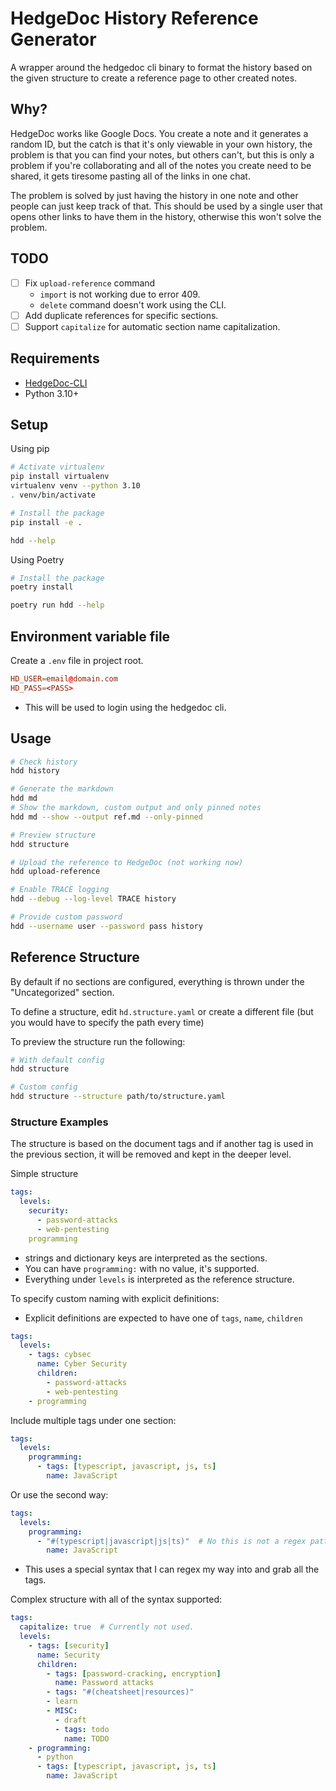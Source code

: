 # HedgeDoc History Reference Generator

A wrapper around the hedgedoc cli binary to format the history based on the
given structure to create a reference page to other created notes.

## Why?

HedgeDoc works like Google Docs. You create a note and it generates a random ID,
but the catch is that it's only viewable in your own history, the problem is that
you can find your notes, but others can't, but this is only a problem if you're
collaborating and all of the notes you create need to be shared, it gets tiresome
pasting all of the links in one chat.

The problem is solved by just having the history in one note and other people can
just keep track of that. This should be used by a single user that opens other
links to have them in the history, otherwise this won't solve the problem.

## TODO

- [ ] Fix `upload-reference` command
  - `import` is not working due to error 409.
  - `delete` command doesn't work using the CLI.
- [ ] Add duplicate references for specific sections.
- [ ] Support `capitalize` for automatic section name capitalization.

## Requirements

- [HedgeDoc-CLI](http://github.com/hedgedoc/cli)
- Python 3.10+

## Setup

Using pip

```bash
# Activate virtualenv
pip install virtualenv
virtualenv venv --python 3.10
. venv/bin/activate

# Install the package
pip install -e .

hdd --help
```

Using Poetry

```bash
# Install the package
poetry install

poetry run hdd --help
```

## Environment variable file

Create a `.env` file in project root.

```conf
HD_USER=email@domain.com
HD_PASS=<PASS>
```

- This will be used to login using the hedgedoc cli.

## Usage

```bash
# Check history
hdd history

# Generate the markdown
hdd md
# Show the markdown, custom output and only pinned notes
hdd md --show --output ref.md --only-pinned

# Preview structure
hdd structure

# Upload the reference to HedgeDoc (not working now)
hdd upload-reference

# Enable TRACE logging
hdd --debug --log-level TRACE history

# Provide custom password 
hdd --username user --password pass history

```

## Reference Structure

By default if no sections are configured, everything is thrown under the "Uncategorized" section.

To define a structure, edit `hd.structure.yaml` or create a different file (but you would have to
specify the path every time)

To preview the structure run the following:

```bash
# With default config
hdd structure

# Custom config
hdd structure --structure path/to/structure.yaml
```


### Structure Examples

The structure is based on the document tags and if another tag is used in the previous section,
it will be removed and kept in the deeper level.

Simple structure

```yaml
tags:
  levels:
    security:
      - password-attacks
      - web-pentesting
    programming
```

- strings and dictionary keys are interpreted as the sections.
- You can have `programming:` with no value, it's supported.
- Everything under `levels` is interpreted as the reference structure.

To specify custom naming with explicit definitions:

- Explicit definitions are expected to have one of `tags`, `name`, `children`

```yaml
tags:
  levels:
    - tags: cybsec
      name: Cyber Security
      children:
        - password-attacks
        - web-pentesting
    - programming
```

Include multiple tags under one section:

```yaml
tags:
  levels:
    programming:
      - tags: [typescript, javascript, js, ts]
        name: JavaScript
```

Or use the second way:

```yaml
tags:
  levels:
    programming:
      - "#(typescript|javascript|js|ts)"  # No this is not a regex pattern.
        name: JavaScript
```

- This uses a special syntax that I can regex my way into and grab all the tags.

Complex structure with all of the syntax supported:

```yaml
tags:
  capitalize: true  # Currently not used.
  levels:
    - tags: [security]
      name: Security
      children:
        - tags: [password-cracking, encryption]
          name: Password attacks
        - tags: "#(cheatsheet|resources)"
        - learn
        - MISC:
          - draft
          - tags: todo
            name: TODO
    - programming:
      - python
      - tags: [typescript, javascript, js, ts]
        name: JavaScript
```

